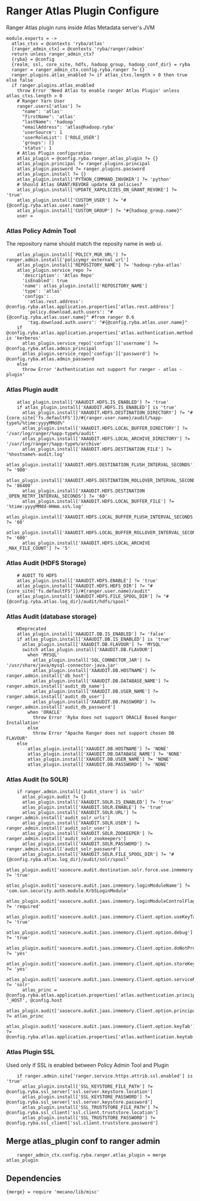 
# Ranger Atlas Plugin Configure
Ranger Atlas plugin runs inside Atlas Metadata server's JVM


    module.exports = ->
      atlas_ctxs = @contexts 'ryba/atlas'
      [ranger_admin_ctx] = @contexts 'ryba/ranger/admin'
      return unless ranger_admin_ctx?
      {ryba} = @config
      {realm, ssl, core_site, hdfs, hadoop_group, hadoop_conf_dir} = ryba
      ranger = ranger_admin_ctx.config.ryba.ranger ?= {}
      ranger.plugins.atlas_enabled ?= if atlas_ctxs.length > 0 then true else false
      if ranger.plugins.atlas_enabled
        throw Error 'Need Atlas to enable ranger Atlas Plugin' unless atlas_ctxs.length > 0
        # Ranger Yarn User
        ranger.users['atlas'] ?=
          "name": 'atlas'
          "firstName": 'atlas'
          "lastName": 'hadoop'
          "emailAddress": 'atlas@hadoop.ryba'
          'userSource': 1
          'userRoleList': ['ROLE_USER']
          'groups': []
          'status': 1
        # Atlas Plugin configuration
        atlas_plugin = @config.ryba.ranger.atlas_plugin ?= {}
        atlas_plugin.principal ?= ranger.plugins.principal
        atlas_plugin.password ?= ranger.plugins.password
        atlas_plugin.install ?= {}
        atlas_plugin.install['PYTHON_COMMAND_INVOKER'] ?= 'python'
        # Should Atlas GRANT/REVOKE update XA policies?
        atlas_plugin.install['UPDATE_XAPOLICIES_ON_GRANT_REVOKE'] ?= 'true'
        atlas_plugin.install['CUSTOM_USER'] ?= "#{@config.ryba.atlas.user.name}"
        atlas_plugin.install['CUSTOM_GROUP'] ?= "#{hadoop_group.name}"
        user =

### Atlas Policy Admin Tool
The repository name should match the reposity name in web ui.

        atlas_plugin.install['POLICY_MGR_URL'] ?= ranger.admin.install['policymgr_external_url']
        atlas_plugin.install['REPOSITORY_NAME'] ?= 'hadoop-ryba-atlas'
        atlas_plugin.service_repo ?=  
          'description': 'Atlas Repo'
          'isEnabled': true
          'name': atlas_plugin.install['REPOSITORY_NAME']
          'type': 'atlas'
          'configs':
            'atlas.rest.address': @config.ryba.atlas.application.properties['atlas.rest.address']
            'policy.download.auth.users': "#{@config.ryba.atlas.user.name}" #from ranger 0.6
            'tag.download.auth.users': "#{@config.ryba.atlas.user.name}"
        if @config.ryba.atlas.application.properties['atlas.authentication.method'] is 'kerberos'
          atlas_plugin.service_repo['configs']['username'] ?= @config.ryba.atlas.admin_principal
          atlas_plugin.service_repo['configs']['password'] ?= @config.ryba.atlas.admin_password
        else
          throw Error 'Authentication not support for ranger - atlas - plugin'
          

### Atlas Plugin audit

        atlas_plugin.install['XAAUDIT.HDFS.IS_ENABLED'] ?= 'true'
        if atlas_plugin.install['XAAUDIT.HDFS.IS_ENABLED'] is 'true'
          atlas_plugin.install['XAAUDIT.HDFS.DESTINATION_DIRECTORY'] ?= "#{core_site['fs.defaultFS']}/#{ranger.user.name}/audit/%app-type%/%time:yyyyMMdd%"
          atlas_plugin.install['XAAUDIT.HDFS.LOCAL_BUFFER_DIRECTORY'] ?= '/var/log/ranger/%app-type%/audit'
          atlas_plugin.install['XAAUDIT.HDFS.LOCAL_ARCHIVE_DIRECTORY'] ?= '/var/log/ranger/%app-type%/archive'
          atlas_plugin.install['XAAUDIT.HDFS.DESTINATION_FILE'] ?= '%hostname%-audit.log'
          atlas_plugin.install['XAAUDIT.HDFS.DESTINATION_FLUSH_INTERVAL_SECONDS'] ?= '900'
          atlas_plugin.install['XAAUDIT.HDFS.DESTINATION_ROLLOVER_INTERVAL_SECONDS'] ?= '86400'
          atlas_plugin.install['XAAUDIT.HDFS.DESTINATION _OPEN_RETRY_INTERVAL_SECONDS'] ?= '60'
          atlas_plugin.install['XAAUDIT.HDFS.LOCAL_BUFFER_FILE'] ?= '%time:yyyyMMdd-HHmm.ss%.log'
          atlas_plugin.install['XAAUDIT.HDFS.LOCAL_BUFFER_FLUSH_INTERVAL_SECONDS'] ?= '60'
          atlas_plugin.install['XAAUDIT.HDFS.LOCAL_BUFFER_ROLLOVER_INTERVAL_SECONDS'] ?= '600'
          atlas_plugin.install['XAAUDIT.HDFS.LOCAL_ARCHIVE _MAX_FILE_COUNT'] ?= '5'

### Atlas Audit (HDFS Storage)

        # AUDIT TO HDFS
        atlas_plugin.install['XAAUDIT.HDFS.ENABLE'] ?= 'true'
        atlas_plugin.install['XAAUDIT.HDFS.HDFS_DIR'] ?= "#{core_site['fs.defaultFS']}/#{ranger.user.name}/audit"
        atlas_plugin.install['XAAUDIT.HDFS.FILE_SPOOL_DIR'] ?= "#{@config.ryba.atlas.log_dir}/audit/hdfs/spool"

### Atlas Audit (database storage)

        #Deprecated
        atlas_plugin.install['XAAUDIT.DB.IS_ENABLED'] ?= 'false'
        if atlas_plugin.install['XAAUDIT.DB.IS_ENABLED'] is 'true'
          atlas_plugin.install['XAAUDIT.DB.FLAVOUR'] ?= 'MYSQL'
          switch atlas_plugin.install['XAAUDIT.DB.FLAVOUR']
            when 'MYSQL'
              atlas_plugin.install['SQL_CONNECTOR_JAR'] ?= '/usr/share/java/mysql-connector-java.jar'
              atlas_plugin.install['XAAUDIT.DB.HOSTNAME'] ?= ranger.admin.install['db_host']
              atlas_plugin.install['XAAUDIT.DB.DATABASE_NAME'] ?= ranger.admin.install['audit_db_name']
              atlas_plugin.install['XAAUDIT.DB.USER_NAME'] ?= ranger.admin.install['audit_db_user']
              atlas_plugin.install['XAAUDIT.DB.PASSWORD'] ?= ranger.admin.install['audit_db_password']
            when 'ORACLE'
              throw Error 'Ryba does not support ORACLE Based Ranger Installation'
            else
              throw Error "Apache Ranger does not support chosen DB FLAVOUR"
        else
            atlas_plugin.install['XAAUDIT.DB.HOSTNAME'] ?= 'NONE'
            atlas_plugin.install['XAAUDIT.DB.DATABASE_NAME'] ?= 'NONE'
            atlas_plugin.install['XAAUDIT.DB.USER_NAME'] ?= 'NONE'
            atlas_plugin.install['XAAUDIT.DB.PASSWORD'] ?= 'NONE'

### Atlas Audit (to SOLR)

        if ranger.admin.install['audit_store'] is 'solr'
          atlas_plugin.audit ?= {}
          atlas_plugin.install['XAAUDIT.SOLR.IS_ENABLED'] ?= 'true'
          atlas_plugin.install['XAAUDIT.SOLR.ENABLE'] ?= 'true'
          atlas_plugin.install['XAAUDIT.SOLR.URL'] ?= ranger.admin.install['audit_solr_urls']
          atlas_plugin.install['XAAUDIT.SOLR.USER'] ?= ranger.admin.install['audit_solr_user']
          atlas_plugin.install['XAAUDIT.SOLR.ZOOKEEPER'] ?= ranger.admin.install['audit_solr_zookeepers']
          atlas_plugin.install['XAAUDIT.SOLR.PASSWORD'] ?= ranger.admin.install['audit_solr_password']
          atlas_plugin.install['XAAUDIT.SOLR.FILE_SPOOL_DIR'] ?= "#{@config.ryba.atlas.log_dir}/audit/solr/spool"
          atlas_plugin.audit['xasecure.audit.destination.solr.force.use.inmemory.jaas.config'] ?= 'true'
          atlas_plugin.audit['xasecure.audit.jaas.inmemory.loginModuleName'] ?= 'com.sun.security.auth.module.Krb5LoginModule'
          atlas_plugin.audit['xasecure.audit.jaas.inmemory.loginModuleControlFlag'] ?= 'required'
          atlas_plugin.audit['xasecure.audit.jaas.inmemory.Client.option.useKeyTab'] ?= 'true'
          atlas_plugin.audit['xasecure.audit.jaas.inmemory.Client.option.debug'] ?= 'true'
          atlas_plugin.audit['xasecure.audit.jaas.inmemory.Client.option.doNotPrompt'] ?= 'yes'
          atlas_plugin.audit['xasecure.audit.jaas.inmemory.Client.option.storeKey'] ?= 'yes'
          atlas_plugin.audit['xasecure.audit.jaas.inmemory.Client.option.serviceName'] ?= 'solr'
          atlas_princ = @config.ryba.atlas.application.properties['atlas.authentication.principal'].replace '_HOST', @config.host
          atlas_plugin.audit['xasecure.audit.jaas.inmemory.Client.option.principal'] ?= atlas_princ
          atlas_plugin.audit['xasecure.audit.jaas.inmemory.Client.option.keyTab'] ?= @config.ryba.atlas.application.properties['atlas.authentication.keytab'] 

### Atlas Plugin SSL
Used only if SSL is enabled between Policy Admin Tool and Plugin

        if ranger.admin.site['ranger.service.https.attrib.ssl.enabled'] is 'true'
          atlas_plugin.install['SSL_KEYSTORE_FILE_PATH'] ?= @config.ryba.ssl_server['ssl.server.keystore.location']
          atlas_plugin.install['SSL_KEYSTORE_PASSWORD'] ?= @config.ryba.ssl_server['ssl.server.keystore.password']
          atlas_plugin.install['SSL_TRUSTSTORE_FILE_PATH'] ?= @config.ryba.ssl_client['ssl.client.truststore.location']
          atlas_plugin.install['SSL_TRUSTSTORE_PASSWORD'] ?= @config.ryba.ssl_client['ssl.client.truststore.password']

## Merge atlas_plugin conf to ranger admin

        ranger_admin_ctx.config.ryba.ranger.atlas_plugin = merge atlas_plugin

## Dependencies

    {merge} = require 'mecano/lib/misc'
